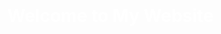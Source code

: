 
<html lang="en">
<head>
  <meta charset="UTF-8">
  <meta name="viewport" content="width=device-width, initial-scale=1.0">
  <title>GIF Background</title>
  <style>
    body {
      margin: 0;
      padding: 0;
      background: url('https://giphy.com/clips/strange-stark-mysterious-QSyig4oxad2Pc6qTBv') no-repeat center center fixed;
      background-size: cover;
    }
  </style>
</head>
<body>
  <h1 style="color: white; text-align: center; margin-top: 20%;">Welcome to My Website</h1>
</body>
</html>
